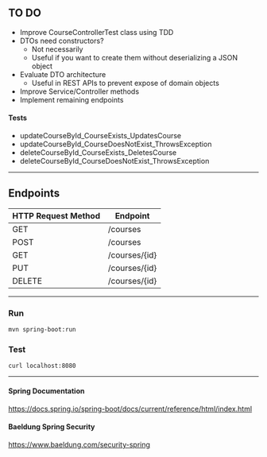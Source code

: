 ## TO DO

- Improve CourseControllerTest class using TDD
- DTOs need constructors?
  - Not necessarily
  - Useful if you want to create them
    without deserializing a JSON object
- Evaluate DTO architecture
  - Useful in REST APIs to prevent expose of domain objects
- Improve Service/Controller methods
- Implement remaining endpoints

#### Tests

- updateCourseById_CourseExists_UpdatesCourse
- updateCourseById_CourseDoesNotExist_ThrowsException
- deleteCourseById_CourseExists_DeletesCourse
- deleteCourseById_CourseDoesNotExist_ThrowsException

<hr>

## Endpoints

| HTTP Request Method | Endpoint      |
|---------------------|---------------|
| GET                 | /courses      |
| POST                | /courses      |
| GET                 | /courses/{id} |
| PUT                 | /courses/{id} |
| DELETE              | /courses/{id} |

<hr>

### Run

``mvn spring-boot:run``

### Test

``curl localhost:8080``

<hr>

#### Spring Documentation

https://docs.spring.io/spring-boot/docs/current/reference/html/index.html

#### Baeldung Spring Security

https://www.baeldung.com/security-spring
